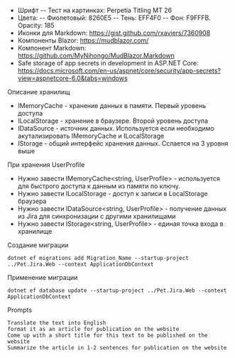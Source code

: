 ﻿- Шрифт
-- Тест на картинках: Perpetia Titling MT 26
- Цвета:
-- Фиолетовый: 8260E5
-- Тень: EFF4F0
-- Фон: F9FFFB. Opacity: 185
- Иконки для Markdown: https://gist.github.com/rxaviers/7360908
- Компоненты Blazor: https://mudblazor.com/
- Компонент Markdown: https://github.com/MyNihongo/MudBlazor.Markdown
- Safe storage of app secrets in development in ASP.NET Core: https://docs.microsoft.com/en-us/aspnet/core/security/app-secrets?view=aspnetcore-6.0&tabs=windows


Описание хранилищ
- IMemoryCache - хранение данных в памяти. Первый уровень доступа
- ILocalStorage - хранение в браузере. Второй уровень доступа
- IDataSource - источник данных. Используется если необходимо акутализировать IMemoryCache и ILocalStorage
- IStorage - общий интерфейс хранения данных. Сслается на 3 уровня выше

При хранения UserProfile
- Нужно завести IMemoryCache<string, UserProfile> - используется для быстрого доступа к данным из памяти по ключу.
- Нужно завести ILocalStorage<UserProfile> - доступ к записи в LocalStorage браузера
- Нужно завести IDataSource<string, UserProfile> - получение данных из Jira для синхронизации с другими хранилищами
- Нужно завести IStorage<string, UserProfile> - единая точка входа в хранилище


Создание миграции
```
dotnet ef migrations add Migration_Name --startup-project ../Pet.Jira.Web --context ApplicationDbContext
```

Применение миграции
```
dotnet ef database update --startup-project ../Pet.Jira.Web --context ApplicationDbContext
```

Prompts
```
Translate the text into English
format it as an article for publication on the website
Come up with a short title for this text to be published on the website
Summarize the article in 1-2 sentences for publication on the website
```